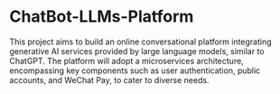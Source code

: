 # ChatBot-LLMs-Platform
This project aims to build an online conversational platform integrating generative AI services provided by large language models, similar to ChatGPT. The platform will adopt a microservices architecture, encompassing key components such as user authentication, public accounts, and WeChat Pay, to cater to diverse needs. 
